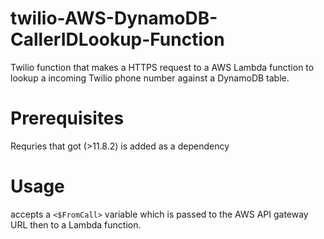 # twilio-AWS-DynamoDB-CallerIDLookup-Function
Twilio function that makes a HTTPS request to a AWS Lambda function to lookup a incoming Twilio phone number against a DynamoDB table.

# Prerequisites
Requries that got (>11.8.2) is added as a dependency

# Usage
accepts a `<$FromCall>` variable which is passed to the AWS API gateway URL then to a Lambda function.
